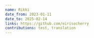 ```yaml
---
name: Rikki
date_from: 2023-01-11
date_to: 2025-02-14
links: https://github.com/eirisocherry
contributions: test, translation
---
```

